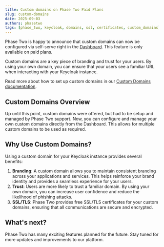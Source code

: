 ```yaml
---
title: Custom domains on Phase Two Paid Plans
slug: custom-domains
date: 2025-09-03
authors: phasetwo
tags: [phase_two, keycloak, domains, ssl, certificates, custom_domains]
---
```


Phase Two is happy to announce that custom domains can now be configured via self-serve right in the [Dashboard](https://dash.phasetwo.com). This feature is only available on paid plans.

Custom domains are a key piece of branding and trust for your users. By using your own domain, you can ensure that your users see a familiar URL when interacting with your Keycloak instance.

Read more about how to set up custom domains in our [Custom Domains documentation](../docs/self-service/custom-domains.md).

<!-- truncate -->

## Custom Domains Overview

Up until this point, custom domains were offered, but had to be setup and managed by Phase Two support. Now, you can configure and manage your own custom domains directly from the Dashboard. This allows for multiple custom domains to be used as required.

## Why Use Custom Domains?

Using a custom domain for your Keycloak instance provides several benefits:

1. **Branding**: A custom domain allows you to maintain consistent branding across your applications and services. This helps reinforce your brand identity and provides a seamless experience for your users.
2. **Trust**: Users are more likely to trust a familiar domain. By using your
   own domain, you can increase user confidence and reduce the likelihood of phishing attacks.
3. **SSL/TLS**: Phase Two provides free SSL/TLS certificates for your custom domains, ensuring that all communications are secure and encrypted.

## What's next?

Phase Two has many exciting features planned for the future. Stay tuned for more updates and improvements to our platform.
